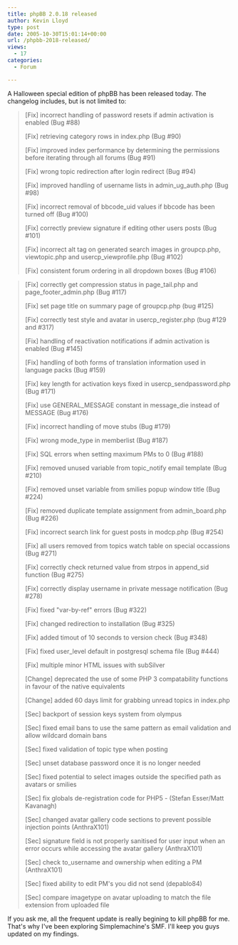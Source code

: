 ```yaml
---
title: phpBB 2.0.18 released
author: Kevin Lloyd
type: post
date: 2005-10-30T15:01:14+00:00
url: /phpbb-2018-released/
views:
  - 17
categories:
  - Forum

---
```

A Halloween special edition of phpBB has been released today. The changelog includes, but is not limited to:

> [Fix] incorrect handling of password resets if admin activation is enabled (Bug #88)
>
> [Fix] retrieving category rows in index.php (Bug #90)
>
> [Fix] improved index performance by determining the permissions before iterating through all forums (Bug #91)
>
> [Fix] wrong topic redirection after login redirect (Bug #94)
>
> [Fix] improved handling of username lists in admin\_ug\_auth.php (Bug #98)
>
> [Fix] incorrect removal of bbcode_uid values if bbcode has been turned off (Bug #100)
>
> [Fix] correctly preview signature if editing other users posts (Bug #101)
>
> [Fix] incorrect alt tag on generated search images in groupcp.php, viewtopic.php and usercp_viewprofile.php (Bug #102)
>
> [Fix] consistent forum ordering in all dropdown boxes (Bug #106)

> <!--more-->
>
>

> [Fix] correctly get compression status in page\_tail.php and page\_footer_admin.php (Bug #117)
>
> [Fix] set page title on summary page of groupcp.php (bug #125)
>
> [Fix] correctly test style and avatar in usercp_register.php (bug #129 and #317)
>
> [Fix] handling of reactivation notifications if admin activation is enabled (Bug #145)
>
> [Fix] handling of both forms of translation information used in language packs (Bug #159)
>
> [Fix] key length for activation keys fixed in usercp_sendpassword.php (Bug #171)
>
> [Fix] use GENERAL\_MESSAGE constant in message\_die instead of MESSAGE (Bug #176)
>
> [Fix] incorrect handling of move stubs (Bug #179)
>
> [Fix] wrong mode_type in memberlist (Bug #187)
>
> [Fix] SQL errors when setting maximum PMs to 0 (Bug #188)
>
> [Fix] removed unused variable from topic_notify email template (Bug #210)
>
> [Fix] removed unset variable from smilies popup window title (Bug #224)
>
> [Fix] removed duplicate template assignment from admin_board.php (Bug #226)
>
> [Fix] incorrect search link for guest posts in modcp.php (Bug #254)
>
> [Fix] all users removed from topics watch table on special occassions (Bug #271)
>
> [Fix] correctly check returned value from strpos in append_sid function (Bug #275)
>
> [Fix] correctly display username in private message notification (Bug #278)
>
> [Fix] fixed "var-by-ref" errors (Bug #322)
>
> [Fix] changed redirection to installation (Bug #325)
>
> [Fix] added timout of 10 seconds to version check (Bug #348)
>
> [Fix] fixed user_level default in postgresql schema file (Bug #444)
>
> [Fix] multiple minor HTML issues with subSilver
>
> [Change] deprecated the use of some PHP 3 compatability functions in favour of the native equivalents
>
> [Change] added 60 days limit for grabbing unread topics in index.php
>
> [Sec] backport of session keys system from olympus
>
> [Sec] fixed email bans to use the same pattern as email validation and allow wildcard domain bans
>
> [Sec] fixed validation of topic type when posting
>
> [Sec] unset database password once it is no longer needed
>
> [Sec] fixed potential to select images outside the specified path as avatars or smilies
>
> [Sec] fix globals de-registration code for PHP5 - (Stefan Esser/Matt Kavanagh)
>
> [Sec] changed avatar gallery code sections to prevent possible injection points (AnthraX101)
>
> [Sec] signature field is not properly sanitised for user input when an error occurs while accessing the avatar gallery (AnthraX101)
>
> [Sec] check to_username and ownership when editing a PM (AnthraX101)
>
> [Sec] fixed ability to edit PM's you did not send (depablo84)
>
> [Sec] compare imagetype on avatar uploading to match the file extension from uploaded file

If you ask me, all the frequent update is really begining to kill phpBB for me. That's why I've been exploring Simplemachine's SMF. I'll keep you guys updated on my findings.